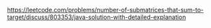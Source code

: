 https://leetcode.com/problems/number-of-submatrices-that-sum-to-target/discuss/803353/java-solution-with-detailed-explanation